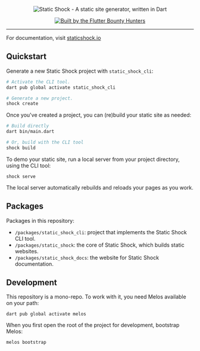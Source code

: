 <p align="center">
  <img src="https://github.com/Flutter-Bounty-Hunters/static_shock/assets/7259036/00c27c9f-4efd-4a8f-92fc-0856bf64764a" alt="Static Shock - A static site generator, written in Dart">
</p>

<p align="center">
  <a href="https://flutterbountyhunters.com" target="_blank">
    <img src="https://github.com/Flutter-Bounty-Hunters/flutter_test_robots/assets/7259036/1b19720d-3dad-4ade-ac76-74313b67a898" alt="Built by the Flutter Bounty Hunters">
  </a>
</p>

---

For documentation, visit [staticshock.io](https://staticshock.io)

## Quickstart
Generate a new Static Shock project with `static_shock_cli`:

```sh
# Activate the CLI tool.
dart pub global activate static_shock_cli

# Generate a new project.
shock create
```

Once you've created a project, you can (re)build your static site as needed:

```sh
# Build directly
dart bin/main.dart

# Or, build with the CLI tool
shock build
```

To demo your static site, run a local server from your project directory, using the CLI tool:

    shock serve

The local server automatically rebuilds and reloads your pages as you work.

## Packages
Packages in this repository:

 * `/packages/static_shock_cli`: project that implements the Static Shock CLI tool.
 * `/packages/static_shock`: the core of Static Shock, which builds static websites.
 * `/packages/static_shock_docs`: the website for Static Shock documentation.

## Development
This repository is a mono-repo. To work with it, you need Melos available on your path:

    dart pub global activate melos

When you first open the root of the project for development, bootstrap Melos:

    melos bootstrap

